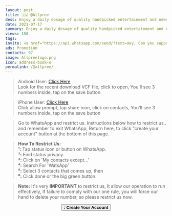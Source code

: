 ```yaml
---
layout: post
title: 🇯🇲 @Allpree 
desc: Enjoy a daily dosage of quality handpicked entertainment and news Via our WhatsApp Status updates
date: 2021-07-17
summary: Enjoy a daily dosage of quality handpicked entertainment and news Via your WhatsApp Status updates
views: 150
tags: 
invite: <a href="https://api.whatsapp.com/send/?text=Hey, Can you support this - WatsApp Tv - Use the link 🔗 below%0A%0A👉 https://www.watsapp.tv/@allpree%20" class="page-scroll">Invite Friends</a>
ads: Promotion
contacts: 97
image: Allpreelogo.png
icon: address-book-o
permalink: /@allpree/
---
```


><i class="fa fa-android"></i> Android User: <a href="/watsapptv.vcf" target="_blank" class="page-scroll">Click Here</a><br>Look for the recent download VCF file, click to open, You'll see 3 numbers inside, tap on the save button.

><i class="fa fa-apple"></i> iPhone User: <a href="/watsapptv.vcf" target="_blank" class="page-scroll">Click Here</a><br>Click allow prompt, tap share icon, click on contacts, You'll see 3 numbers inside, tap on the save button

>Go to WhatsApp and restrict us. Instructions below how to restrict us.. and remember to exit WhatsApp, Return here, to click "create your account" button at the bottom of this page.
   
><b>How To Restrict Us:</b><br>
><b>¹:</b> Tap status icon or button on WhatsApp.<br>
><b>²:</b> Find status privacy.<br>
><b>³:</b> Click on 'My contacts except...'<br>
><b>⁴:</b> Search For 'WatsApp'<br> 
><b>⁵:</b> Select 3 contacts that comes up, then <br>
><b>⁶:</b> Click done or the big green button.

><b>Note:</b> It's very <b>IMPORTANT</b> to restrict us, It allow our operation to run effectively, If failure to comply with our one rule, you will force our hand to delete your number, so please restrict us now.

<center><a href="/@allpree/signup" class="page-scroll"><button class="btn btn-outline btn-xl" id="#signup"><strong><i class="fa fa-address-book-o"></i> : Create Your Account</strong></button></a></center>
                             
